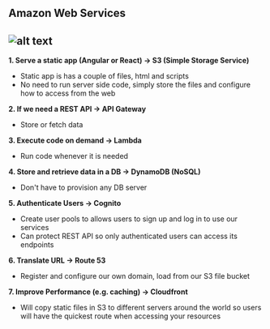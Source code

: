 ## Amazon Web Services

![alt text](https://i.imgur.com/F1rlilW.png)
---
**1. Serve a static app (Angular or React) -> S3 (Simple Storage Service)**
- Static app is has a couple of files, html and scripts
- No need to run server side code, simply store the files and configure how to access from the web

**2. If we need a REST API -> API Gateway**
- Store or fetch data

**3. Execute code on demand -> Lambda**
- Run code whenever it is needed

**4. Store and retrieve data in a DB -> DynamoDB (NoSQL)**
- Don't have to provision any DB server

**5. Authenticate Users -> Cognito**
- Create user pools to allows users to sign up and log in to use our services
- Can protect REST API so only authenticated users can access its endpoints

**6. Translate URL -> Route 53**
- Register and configure our own domain, load from our S3 file bucket

**7. Improve Performance (e.g. caching) -> Cloudfront**
- Will copy static files in S3 to different servers around the world so users will have the quickest route when accessing your resources
